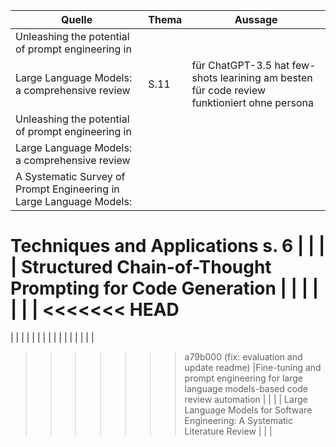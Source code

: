 
| **Quelle** | **Thema** | **Aussage** |
|-------------|----------|------------|
| Unleashing the potential of prompt engineering in
Large Language Models: a comprehensive review | S.11  | für ChatGPT-3.5 hat few-shots learining am besten für code review funktioniert ohne persona |
| Unleashing the potential of prompt engineering in
Large Language Models: a comprehensive review |  | |
| A Systematic Survey of Prompt Engineering in Large Language Models:
Techniques and Applications
 s. 6 | | |
| Structured Chain-of-Thought Prompting for Code Generation | | |
| | | |
<<<<<<< HEAD
=======
| | | |
| | | |
| | | |
| | | |
>>>>>>> a79b000 (fix: evaluation and update readme)
|Fine-tuning and prompt engineering for large language models-based code
review automation | | |
| Large Language Models for Software Engineering:
A Systematic Literature Review | | |